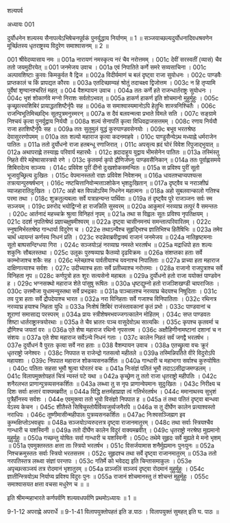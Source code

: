 शल्यपर्व

अध्यायः 001

दुर्योधनेन शल्यस्य सैनापत्येऽभिषेचनपूर्वकं पुनर्युद्धाय निर्याणम् ॥ 1 ॥ सञ्जयाच्छल्यदुर्योधनादिवधश्रवणेन मूर्च्छितस्य धृतराष्ट्रस्य विदुरेण समाश्वासनम् ॥ 2 ॥

001	श्रीवेदव्यासाय नमः ॥
001a	नारायणं नमस्कृत्य नरं चैव नरोत्तमम् ।
001c	देवीं सरस्वतीं (व्यासं) चैव ततो जयमुदीरयेत् ॥
001	जनमेजय उवाच ।
001a	एवं निपातिते कर्णे समरे सव्यसाचिना ।
001c	अल्पावशिष्टाः कुरवः किमकुर्वत वै द्विज ॥
002a	विदीर्यमाणं च बलं दृष्ट्वा राजा सुयोधनः ।
002c	पाण्डवैः प्राप्तकालं च किं प्रापद्यत कौरवः ॥
003a	एतदिच्छाम्यहं श्रोतुं तदाचक्ष्व द्विजोत्तम ।
003c	न हि तृप्यामि पूर्वेषां शृण्वानश्चरितं महत् ॥
004	वैशम्पायन उवाच ।
004a	ततः कर्णे हते राजन्धार्तराष्ट्रः सुयोधनः ।
004c	भृशं शोकार्णवे मग्नो निराशः सर्वतोऽभवत् ॥
005a	हाकर्ण हाकर्ण इति शोचमानो मुहुर्मुहुः ।
005c	कृच्छ्रात्स्वशिबिरं प्रायाद्धतशिष्टैर्नृपैः सह ॥
006a	स समाश्वास्यमानोऽपि हेतुभिः शास्त्रनिश्चितैः ।
006c	राजन्विभूतिमिच्छद्भिः सूतपुत्रमनुस्मरन् ॥
007a	स दैवं बलवन्मत्वा प्रभाते विमले सति ।
007c	सङ्ग्रामे निश्चयं कृत्वा पुनर्युद्वाय निर्ययौ ॥
008a	शल्यं सेनापतिं कृत्वा विधिवद्राजसत्तमम् ।
008c	रणाय निर्ययौ राजा हतशिष्टैर्नृपैः सह ॥
009a	ततः सुतुमुलं युद्धं कुरुपाण्डवसेनयोः ।
009c	बभूव भरतश्रेष्ठ देवासुररणोपमम् ॥
010a	ततः शल्यो महाराज कृत्वा कदनमाहवे ।
010c	पाण्डुसैन्येऽथ मध्याह्ने धर्मराजेन पातितः ॥
011a	ततो दुर्योधनो राजा हतबन्धू रणाजिरात् ।
011c	अपसृत्य ह्रदं घोरं विवेश रिपुजाद्भुयात् ॥
012a	अथापराह्णे तस्याह्नः परिवार्य महारथैः ।
012c	ह्रदादाहूय युद्वाय भीमसेनेन पातितः ॥
013a	तस्मिंस्तु निहते वीरे महेष्वासास्त्रयो रणे ।
013c	कृतवर्मा कृपो द्रौणिर्जघ्नुः पाण्डवसैनिकान् ॥
014a	ततः पूर्वाह्णसमये शिबिरादेत्य सञ्जयः ।
014c	प्रविवेश पुरीं दीनो दुःखशोकसमन्वितः ॥
015a	स प्रविश्य पुरीं सूतो भूजावुच्छ्रित्य दुःखितः ।
015c	वेपमानस्ततो राज्ञः प्रविवेश निवेशनम् ॥
016a	धावतश्चाप्यपश्यत्स तत्रत्यान्पुरुषर्षभान् ।
016c	नष्टचित्तानिवोन्मत्ताञ्शोकेन भृशदुःखितान् ॥
017a	दृष्ट्वैव च नराञ्शीघ्रं व्याजहारातिदुःखितः ।
017c	अहो बत विपन्नोऽस्मि निधनेन महात्मनः ॥
018a	अहो सुबलवान्कालो गतिश्च परमा तथा ।
018c	शुक्रतुल्यबलाः सर्वे यत्राहन्यन्त पार्थिवाः ॥
019a	तं दृष्ट्वैव पुरे राजञ्जनः सर्वः स्म सञ्जयम् ।
019c	प्ररुरोद भयोद्विग्नो हा राजन्निति सुस्वरम् ॥
020a	आकुमारं नरव्याघ्र तत्पुरं वै समन्ततः ।
020c	आर्तनादं महच्चक्रे श्रुत्वा विनिहतं नृपम् ॥
021a	तथा स विह्वलः सूतः प्रविश्य नृपतिक्षयम् ।
021c	ददर्श नृपतिश्रेष्ठं प्रज्ञाचक्षुषमीश्वरम् ॥
022a	दृष्ट्वा चासीनमनघं समन्तात्परिवारितम् ।
022c	स्नुषामिर्भरतश्रेष्ठ गान्धार्या विदुरेण च ।
022e	तथाऽन्यैश्च सुहृद्भिश्च ज्ञातिभिश्च हितैषिभिः ॥
023a	तमेव चार्थं ध्यायन्तं कर्णस्य निधनं प्रति ।
023c	रुदन्नेवाब्रवीद्वाक्यं राजानं जनमेजय ॥
024a	नातिहृष्टमनाः सूतो बाष्पसन्दिग्धया गिरा ।
024c	सञ्जयोऽहं नरव्याघ्र नमस्ते भरतर्षभ ॥
025a	मद्राधिपो हतः शल्यः शकुनिः सौबलस्तथा ।
025c	उलूकः पुरुषव्याघ्र कैतव्यो दृढविक्रमः ॥
026a	संशप्तका हताः सर्वे काम्भोजाश्च शकैः सह ।
026c	म्लेच्छाश्च पार्वतीयाश्च यवनाश्च निपातिताः ॥
027a	प्राच्या हता महाराज दाक्षिणात्याश्च सर्वशः ।
027c	उदीच्याश्च हताः सर्वे प्रतीच्याश्च नरोत्तमाः ।
028a	राजानो राजपुत्राश्च सर्वे विनिहता नृप ॥
028c	कर्णपुत्रो हतः शूरः सत्यसेनो महाबलः ॥
029a	दुर्योधनो हतो राजा ययोक्तं पाण्डवेन ह ।
029c	भग्नसक्थो महाराज शेते पांसुषु रूषितः ॥
030a	धृष्टद्युम्नो हतो  राजञ्शिखण्डी चापराजितः ।
030c	उत्तमौजा युधामन्युस्तथा सर्वे प्रभद्रकाः ॥
031a	पाञ्चालश्च नरव्याघ्र चेदयश्च निषूदिताः ।
031c	तव पुत्रा हताः सर्वे द्रौपदेयाश्च भारत ॥
032a	नरा विनिहताः सर्वे गजाश्च विनिपातिताः ।
032c	रथिनत्र नरव्याघ्र हयाश्च निहता युधि ॥
033a	निःशेषं शिबिरं राजंस्तावकानां कृतं प्रभो ।
033c	पाण्डवानां च शूराणां समासाद्य परस्परम् ॥
034a	प्रायः स्त्रीशेषमभवज्जगत्कालेन मोहितम् ।
034c	सप्त पाण्डवतः शिष्टा धार्तराष्ट्रास्त्रयोरथाः ॥
035a	ते चैव भ्रातरः पञ्च वासुदेवोऽथ सात्यकिः ।
035c	कृपश्च कृतवर्मा च द्रौणिश्च जयतां वरः ॥
036a	एते शेषा महाराज रथिनो नृपसत्तम ।
036c	अक्षौहिणीनामष्टानां दशानां च न संशयः ॥
037a	एते शेषा महाराज सर्वेऽन्ये निधनं गताः ।
037c	कालेन निहतं सर्वं जगद्वै भरतर्षभ ।
037e	दुर्योधनं वै पुरतः कृत्वा सर्वे नरा हताः ॥
038	वैशम्पायन उवाच ।
038a	एतच्छ्रुत्वा वचः क्रूरं धृतराष्ट्रो जनेश्वरः ।
038c	निपपात स राजेन्द्रो गतसत्वो महीतले ॥
039a	तस्मिन्निपतिते वीरे विदुरोऽपि महायशाः ।
039c	निपपात महाराज शोकव्यसनकर्शितः ॥
040a	गान्धारी च महाभागा सर्वाश्च कुरुयोषितः ।
040c	पतिताः सहसा भूमौ श्रुत्वा घोरतरं वचः ॥
041a	निःसंज्ञं पतितं भूमौ तदाऽऽसीद्राजमण्डलम् ।
041c	विलापमुक्तोपहतं चित्रं न्यस्तं पटे यथा ॥
042a	कृच्छ्रेण तु ततो राजा धृतराष्ट्रो महीपतिः ।
042c	शनैरलभत प्राणान्पुत्रव्यसनकर्शितः ॥
043a	लब्ध्वा तु स नृपः प्राणान्वेपमानः सुदुःखितः ।
043c	निरीक्ष्य च दिशः सर्वाः क्षत्तारं वाक्यमब्रवीत् ॥
044a	विद्धि क्षत्तर्महाप्राज्ञ त्वं गतिर्भरतर्षभ ।
044c	ममानाथस्य सुभृशं पुत्रैर्हीनस्य सर्वशः ।
044e	एवमुक्त्वा ततो भूयो विसंज्ञो निपपात ह ॥
045a	तं तथा पतितं दृष्ट्वा बान्धवा येऽस्य केचन ।
045c	शीतैस्ते सिषिचुस्तोयैर्विव्यजुर्व्यजनैरपि ॥
046a	स तु दीर्घेण कालेन प्रत्याश्वस्तो नराधिपः ।
046c	तूष्णीमासीन्महीपालः पुत्रव्यसनकर्शितः ॥
047ac	निःश्वसञ्जिह्मग इव कुम्भक्षिप्तोऽभवन्नृपः ॥
048a	सञ्जयोऽप्यरुदत्तत्र दृष्ट्वा राजानमातुरम् ।
048c	तथा सर्वाः स्त्रियश्चैव गान्धारी च यशस्विनी ॥
049a	ततो दीर्घेण कालेन विदुरं वाक्यमब्रवीत् ।
049c	धृतराष्ट्रो नरश्रेष्ठ मुह्यमानो मुहुर्मुहुः ॥
050a	गच्छन्तु योषितः सर्वा गान्धारी च यशस्विनी ।
050c	तथेमे सुहृदः सर्वे मुह्यते मे मनो भृशम् ॥
051a	एवमुक्तस्ततः क्षत्ता ताः स्त्रियो भरतर्षभ ।
051c	विसर्जयामास शनैर्मुह्यमानः पुनःपुनः ॥
052a	निश्चक्रमुस्ततः सर्वाः स्त्रियो भरतसत्तम ।
052c	सुहृदश्च तथा सर्वे दृष्ट्वा राजानमातुरम् ॥
053a	ततो नरपतिस्तत्र लब्ध्वा संज्ञां परन्तपः ।
053c	गतिर्मे को भवेदद्य इति चिन्तासमाकुलः ।
053e	अपृच्छत्सञ्जयं तत्र रोदमानं भृशातुरम् ॥
054a	प्राञ्जलिं सञ्जयं दृष्ट्वा रोदमानं मुहुर्मुहुः ।
054c	ज्ञातीन्स्त्रियोऽथ निर्याप्य प्रविश्य विदुरः पुनः ॥
055a	राजानं शोचमानस्तु तं शोचन्तं मुहुर्मुहुः ।
055c	समाश्वासयत क्षत्ता वचसा मधुरेण च ॥ ॥

इति श्रीमन्महाभारते कर्णपर्वणि शल्यवधपर्वणि प्रथमोऽध्यायः ॥ 1 ॥

9-1-12 अपराह्णे अपरार्धे ॥ 9-1-41 विलापयुक्तोपहतं इति ङ.पाठः । विलापयुक्तं सुमहत् इति घ. पाठः ॥ 
